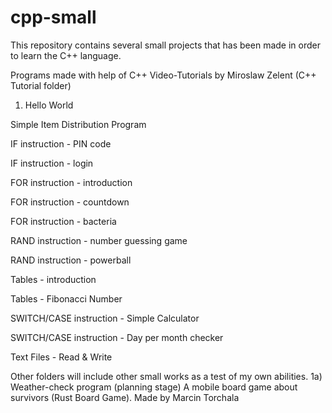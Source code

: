 # cpp-small
This repository contains several small projects that has been made in order to learn the C++ language.

Programs made with help of C++ Video-Tutorials by Miroslaw Zelent (C++ Tutorial folder)

1. Hello World
 
 Simple Item Distribution Program
 
 IF instruction - PIN code
 
 IF instruction - login
 
 FOR instruction - introduction
 
 FOR instruction - countdown
 
 FOR instruction - bacteria
 
 RAND instruction - number guessing game
 
 RAND instruction - powerball
 
 Tables - introduction
 
 Tables - Fibonacci Number
 
 SWITCH/CASE instruction - Simple Calculator
 
 SWITCH/CASE instruction - Day per month checker
 
 Text Files - Read & Write


Other folders will include other small works as a test of my own abilities.
1a) Weather-check program
(planning stage) A mobile board game about survivors (Rust Board Game).
Made by Marcin Torchala
